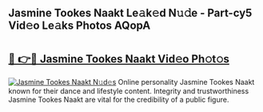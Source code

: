 ## Jasmine Tookes Naakt Le𝚊k𝚎d N𝚞𝚍e - Part-cy5 Vid𝚎o Le𝚊ks Photos AQopA

# <h2><a href="http://fb1iuf.evod.top/?m=Jasmine+Tookes+Naakt">🔗 👉🔴 Jasmine Tookes Naakt Vid𝚎o Ph𝚘t𝚘s</a></h2>

[![Jasmine Tookes Naakt N𝚞d𝚎s](https://i.imgur.com/8V9OHl7.gif)](http://fb1iuf.evod.top/?m=Jasmine+Tookes+Naakt)
Online personality Jasmine Tookes Naakt known for their dance and lifestyle content. Integrity and trustworthiness Jasmine Tookes Naakt are vital for the credibility of a public figure. 
